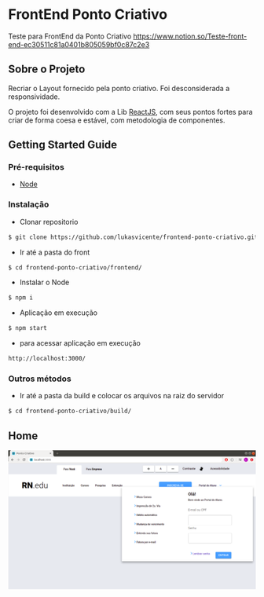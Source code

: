 # FrontEnd Ponto Criativo
Teste para FrontEnd da Ponto Criativo
https://www.notion.so/Teste-front-end-ec30511c81a0401b805059bf0c87c2e3

## Sobre o Projeto

Recriar o Layout fornecido pela ponto criativo. Foi desconsiderada a responsividade.

O projeto foi desenvolvido com a Lib [ReactJS](https://pt-br.reactjs.org/), com seus pontos fortes para criar de forma coesa e estável, com metodologia de componentes.

## Getting Started Guide

### Pré-requisitos
 
- [Node](https://nodejs.org/en/)

### Instalação
- Clonar repositorio 
```sh 
$ git clone https://github.com/lukasvicente/frontend-ponto-criativo.git
```
- Ir até a pasta do front 
```sh 
$ cd frontend-ponto-criativo/frontend/
```
 - Instalar o Node
 ```sh 
$ npm i
```
 - Aplicação em execução
 ```sh 
$ npm start
```

 - para acessar aplicação em execução
 ```sh 
http://localhost:3000/
```

### Outros métodos

- Ir até a pasta da build e colocar os arquivos na raiz do servidor
```sh 
$ cd frontend-ponto-criativo/build/
```




## Home
![Home](/assets/pontocriativo.png)
